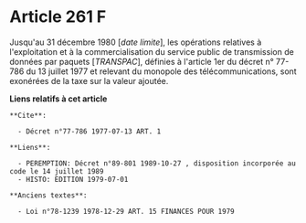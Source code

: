 # Article 261 F

Jusqu'au 31 décembre 1980 [*date limite*], les opérations relatives à l'exploitation et à la commercialisation du service
public de transmission de données par paquets [*TRANSPAC*], définies à l'article 1er du décret n° 77-786 du 13 juillet 1977
et relevant du monopole des télécommunications, sont exonérées de la taxe sur la valeur ajoutée.

**Liens relatifs à cet article**

	**Cite**:

	  - Décret n°77-786 1977-07-13 ART. 1

	**Liens**:

	  - PEREMPTION: Décret n°89-801 1989-10-27 , disposition incorporée au code le 14 juillet 1989
	  - HISTO: EDITION 1979-07-01

	**Anciens textes**:

	  - Loi n°78-1239 1978-12-29 ART. 15 FINANCES POUR 1979
